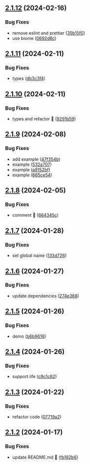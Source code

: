 ## [2.1.12](https://github.com/t4y3/mediancut/compare/v2.1.11...v2.1.12) (2024-02-16)


### Bug Fixes

* remove eslint and prettier ([35b15f0](https://github.com/t4y3/mediancut/commit/35b15f0cc04a97b7d6ce286ecd8d5397297a7d62))
* use biome ([0692d8c](https://github.com/t4y3/mediancut/commit/0692d8c2727d1ff5672f44d774464dbfc1fc028e))

## [2.1.11](https://github.com/t4y3/mediancut/compare/v2.1.10...v2.1.11) (2024-02-11)


### Bug Fixes

* types ([db3c3f4](https://github.com/t4y3/mediancut/commit/db3c3f4e93e3ab37deb968a8b40f43526f005741))

## [2.1.10](https://github.com/t4y3/mediancut/compare/v2.1.9...v2.1.10) (2024-02-11)


### Bug Fixes

* types and refactor 🐛 ([9291b59](https://github.com/t4y3/mediancut/commit/9291b59f2b619d29e24e8b432980e35ce44c0683))

## [2.1.9](https://github.com/t4y3/mediancut/compare/v2.1.8...v2.1.9) (2024-02-08)


### Bug Fixes

* add example ([47f354b](https://github.com/t4y3/mediancut/commit/47f354bf9bccc762afe3edc2ceb71642efc51b5a))
* example ([532a707](https://github.com/t4y3/mediancut/commit/532a707fe2cbd9cf023ca92b8e49cc168dfdedf9))
* example ([a9152bf](https://github.com/t4y3/mediancut/commit/a9152bf461bcf94771b6ab28ac1d27ff8c6cc9b6))
* example ([665ce54](https://github.com/t4y3/mediancut/commit/665ce54e4d7481214db184eeb29aa46f7821010f))

## [2.1.8](https://github.com/t4y3/mediancut/compare/v2.1.7...v2.1.8) (2024-02-05)


### Bug Fixes

* comment 🐛 ([684345c](https://github.com/t4y3/mediancut/commit/684345c2b9ace07ae92cfe4a2e97ec00bcef29b4))

## [2.1.7](https://github.com/t4y3/mediancut/compare/v2.1.6...v2.1.7) (2024-01-28)


### Bug Fixes

* set global name ([133d726](https://github.com/t4y3/mediancut/commit/133d726fc98366302c7aaa4596af2525aa2429ad))

## [2.1.6](https://github.com/t4y3/mediancut/compare/v2.1.5...v2.1.6) (2024-01-27)


### Bug Fixes

* update dependencies ([274e368](https://github.com/t4y3/mediancut/commit/274e368c4c7ac577c2ff02799d0c80770b201872))

## [2.1.5](https://github.com/t4y3/mediancut/compare/v2.1.4...v2.1.5) (2024-01-26)


### Bug Fixes

* demo ([b6b9616](https://github.com/t4y3/mediancut/commit/b6b96166dbd64b29ae80e7fc44b09478006869b4))

## [2.1.4](https://github.com/t4y3/mediancut/compare/v2.1.3...v2.1.4) (2024-01-26)


### Bug Fixes

* support iife ([c9c1c82](https://github.com/t4y3/mediancut/commit/c9c1c82e8d17864bb91dffffdc5f707de25334c9))

## [2.1.3](https://github.com/t4y3/mediancut/compare/v2.1.2...v2.1.3) (2024-01-22)


### Bug Fixes

* refactor code ([07719a2](https://github.com/t4y3/mediancut/commit/07719a21afef7a34234c588a328fcf8df3fd3a63))

## [2.1.2](https://github.com/t4y3/mediancut/compare/v2.1.1...v2.1.2) (2024-01-17)


### Bug Fixes

* update README.md 🐛 ([fb182b6](https://github.com/t4y3/mediancut/commit/fb182b696ae83f742bd2ad6c9248aff634a9ef37))
